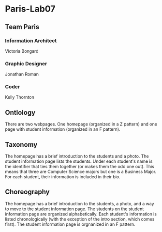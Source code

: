 # Paris-Lab07

## Team Paris

### Information Architect
Victoria Bongard

### Graphic Designer
Jonathan Roman

### Coder
Kelly Thornton

## Ontlology
There are two webpages. One homepage (organized in a Z pattern) and one page with student information (organized in an F pattern).

## Taxonomy
The homepage has a brief introduction to the students and a photo. The student information page lists the students. Under each student's name is the identifier that ties them together (or makes them the odd one out). This means that three are Computer Science majors but one is a Business Major. For each student, their information is included in their bio.

## Choreography
The homepage has a brief introduction to the students, a photo, and a way to move to the student information page. The students on the student information page are organized alphabetically. Each student's information is listed chronologically (with the exception of the intro section, which comes first). The student information page is orgnanized in an F pattern.
